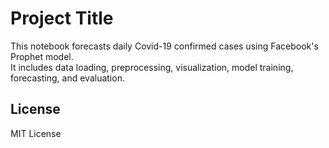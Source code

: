 # Project Title

This notebook forecasts daily Covid-19 confirmed cases using Facebook's Prophet model.  
It includes data loading, preprocessing, visualization, model training, forecasting, and evaluation.

## License

MIT License
